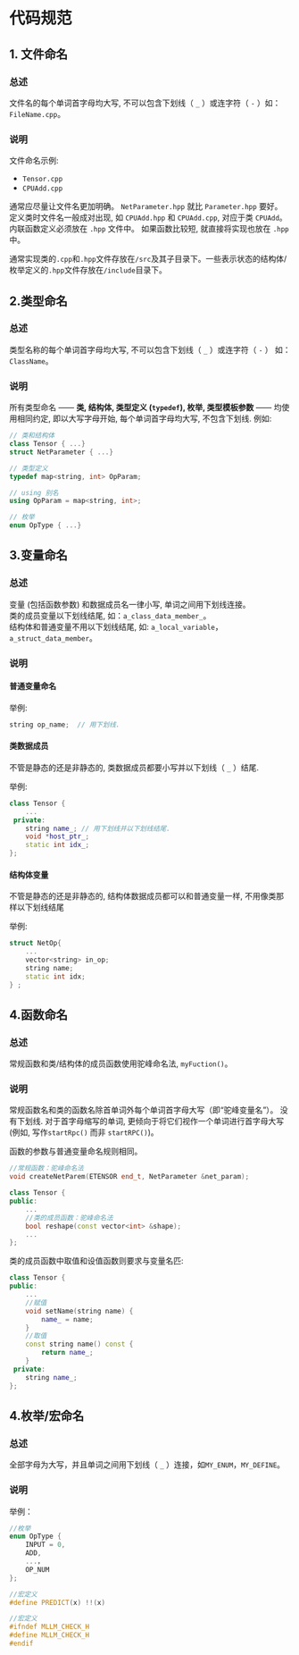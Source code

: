 # 代码规范

##  1. 文件命名

### **总述**

文件名的每个单词首字母均大写, 不可以包含下划线（ `_` ）或连字符（ `-` ）如：`FileName.cpp`。

### **说明**

文件命名示例: 
* `Tensor.cpp`
* `CPUAdd.cpp`

通常应尽量让文件名更加明确。 `NetParameter.hpp` 就比 `Parameter.hpp` 要好。\
定义类时文件名一般成对出现, 如 `CPUAdd.hpp` 和 `CPUAdd.cpp`, 对应于类 `CPUAdd`。\
内联函数定义必须放在 `.hpp` 文件中。 如果函数比较短, 就直接将实现也放在 `.hpp` 中。

通常实现类的`.cpp`和`.hpp`文件存放在`/src`及其子目录下。一些表示状态的结构体/枚举定义的`.hpp`文件存放在`/include`目录下。


## 2.类型命名

### **总述**

类型名称的每个单词首字母均大写, 不可以包含下划线（ `_` ）或连字符（ `-` ） 如：`ClassName`。

### **说明**

所有类型命名 —— **类, 结构体, 类型定义 (`typedef`), 枚举, 类型模板参数** —— 均使用相同约定, 即以大写字母开始, 每个单词首字母均大写, 不包含下划线. 例如:

```C++
// 类和结构体
class Tensor { ...}
struct NetParameter { ...}

// 类型定义
typedef map<string, int> OpParam;

// using 别名
using OpParam = map<string, int>;

// 枚举
enum OpType { ...}
```

## 3.变量命名

### **总述**

变量 (包括函数参数) 和数据成员名一律小写, 单词之间用下划线连接。 \
类的成员变量以下划线结尾, 如：`a_class_data_member_`。 \
结构体和普通变量不用以下划线结尾, 如: `a_local_variable`，`a_struct_data_member`。

### **说明**

#### **普通变量命名**

举例:
```C++
string op_name;  // 用下划线.
```
#### **类数据成员**
不管是静态的还是非静态的, 类数据成员都要小写并以下划线（ `_` ）结尾.

举例:
```C++
class Tensor {
    ...
 private:
    string name_; // 用下划线并以下划线结尾.
    void *host_ptr_;
    static int idx_;
};
```

#### **结构体变量**
不管是静态的还是非静态的, 结构体数据成员都可以和普通变量一样, 不用像类那样以下划线结尾

举例:
```C++
struct NetOp{
    ...
    vector<string> in_op; 
    string name;
    static int idx;
} ;
```

## 4.函数命名

### **总述**

常规函数和类/结构体的成员函数使用驼峰命名法, `myFuction()`。 

### **说明**
常规函数名和类的函数名除首单词外每个单词首字母大写（即“驼峰变量名”）。 没有下划线. 对于首字母缩写的单词, 更倾向于将它们视作一个单词进行首字母大写 (例如, 写作`startRpc()` 而非 `startRPC()`)。

函数的参数与普通变量命名规则相同。
```C++
//常规函数：驼峰命名法
void createNetParem(ETENSOR end_t, NetParameter &net_param);

class Tensor {
public:
    ...
    //类的成员函数：驼峰命名法
    bool reshape(const vector<int> &shape);
    ...
};
```



类的成员函数中取值和设值函数则要求与变量名匹:
```C++
class Tensor {
public:
    ...
    //赋值
    void setName(string name) {
        name_ = name;
    }
    //取值
    const string name() const {
        return name_;
    }
 private:
    string name_;
};
```

## 4.枚举/宏命名

### **总述**

全部字母为大写，并且单词之间用下划线（ `_` ）连接，如`MY_ENUM`，`MY_DEFINE`。

### **说明**

举例：
```C++
//枚举
enum OpType {
    INPUT = 0,
    ADD,
    ...，
    OP_NUM
};

//宏定义
#define PREDICT(x) !!(x)

//宏定义
#ifndef MLLM_CHECK_H
#define MLLM_CHECK_H
#endif
```

